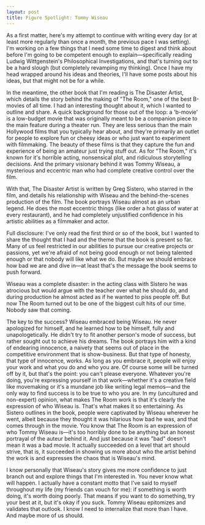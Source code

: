 ```yaml
---
layout: post
title: Figure Spotlight: Tommy Wiseau
---
```

As a first matter, here's my attempt to continue with writing every day (or at least more regularly than once a month, the previous pace I was setting). I'm working on a few things that I need some time to digest and think about before I'm going to be competent enough to explain—specifically reading Ludwig Wittgenstein's Philosophical Investigations, and that's turning out to be a hard slough (but completely revamping my thinking). Once I have my head wrapped around his ideas and theories, I'll have some posts about his ideas, but that might not be for a while.

In the meantime, the other book that I'm reading is The Disaster Artist, which details the story behind the making of "The Room," one of the best B-movies of all time. I had an interesting thought about it, which I wanted to outline and share. A quick background for those out of the loop: a 'b-movie' is a low-budget movie that was originally meant to be a companion piece to the main feature during a theater run. They are less serious than the main Hollywood films that you typically hear about, and they're primarily an outlet for people to explore fun or cheesy ideas or who just want to experiment with filmmaking. The beauty of these films is that they capture the fun and experience of being an amateur just trying stuff out. As for "The Room," it's known for it's horrible acting, nonsensical plot, and ridiculous storytelling decisions. And the primary visionary behind it was Tommy Wiseau, a mysterious and eccentric man who had complete creative control over the film.

With that, The Disaster Artist is written by Greg Sistero, who starred in the film, and details his relationship with Wiseau and the behind-the-scenes production of the film. The book portrays Wiseau almost as an urban legend. He does the most eccentric things (like order a hot glass of water at every restaurant), and he had completely unjustified confidence in his artistic abilities as a filmmaker and actor.

Full disclosure: I've only read the first third or so of the book, but I wanted to share the thought that I had and the theme that the book is present so far. Many of us feel restricted in our abilities to pursue our creative projects or passions, yet we're afraid of not being good enough or not being talented enough or that nobody will like what we do. But maybe we should embrace how bad we are and dive in—at least that's the message the book seems to push forward. 

Wiseau was a complete disaster: in the acting class with Sistero he was atrocious but would argue with the teacher over what he should do, and during production he almost acted as if he wanted to piss people off. But now The Room turned out to be one of the biggest cult hits of our time. Nobody saw that coming.

The key to the success? Wiseau embraced being Wiseau. He never apologized for himself, and he learned how to be himself, fully and unapologetically. He didn't try to fit another person's mode of success, but rather sought out to achieve his dreams. The book portrays him with a kind of endearing innocence, a naivety that seems out of place in the competitive environment that is show-business. But that type of honesty, that type of innocence, works. As long as you embrace it, people will enjoy your work and what you do and who you are. Of course some will be turned off by it, but that's the point: you can't please everyone. Whatever you're doing, you're expressing yourself in that work—whether it's a creative field like movemaking or it's a mundane job like writing legal memos—and the only way to find success is to be true to who you are. In my (uncultured and non-expert) opinion, what makes The Room work is that it's clearly the expression of who Wiseau is. That's what makes it so entertaining. As Sistero outlines in the book, people were captivated by Wiseau wherever he went, albeit because they thought it was hilarious how bad he was, and that comes through in the movie. You know that The Room is an expression of who Tommy Wiseau is—it's too horribly done to be anything but an honest portrayal of the auteur behind it. And just because it was "bad" doesn't mean it was a bad movie. It actually succeeded on a level that art should strive, that is, it succeeded in showing us more about who the artist behind the work is and expresses the chaos that is Wiseau's mind. 

I know personally that Wiseau's story gives me more confidence to just branch out and explore things that I'm interested in. You never know what will happen. I actually have a constant motto that I've said to myself throughout my life (my friends can vouch for me): if something is worth doing, it's worth doing poorly. That means if you want to do something, try your best at it, but it's okay if you suck. Tommy Wiseau epitomizes and validates that outlook. I know I need to internalize that more than I have. And maybe more of us should.
